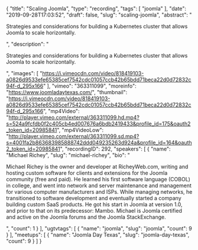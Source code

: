 {
  "title": "Scaling Joomla",
  "type": "recording",
  "tags": [
    "joomla"
  ],
  "date": "2019-09-28T17:03:52",
  "draft": false,
  "slug": "scaling-joomla",
  "abstract": "<p>Strategies and considerations for building a Kubernetes cluster that allows Joomla to scale horizontally.</p>",
  "description": "<p>Strategies and considerations for building a Kubernetes cluster that allows Joomla to scale horizontally.</p>",
  "images": [
    "https://i.vimeocdn.com/video/818419103-a0826d9533efe65385cef7542cdc01057ccb42b65bdd71beca22d0d72832c94f-d_295x166"
  ],
  "vimeo": "363311099",
  "moreinfo": "https://www.joomladaytexas.com/",
  "thumbnail": "https://i.vimeocdn.com/video/818419103-a0826d9533efe65385cef7542cdc01057ccb42b65bdd71beca22d0d72832c94f-d_295x166",
  "mp4Video": "http://player.vimeo.com/external/363311099.hd.mp4?s=524a9fcfdb0f2c405cb4ed007676a6bdb2419433&profile_id=175&oauth2_token_id=20985841",
  "mp4VideoLow": "http://player.vimeo.com/external/363311099.sd.mp4?s=4001fa2b863683985888742ddd049235263d924a&profile_id=164&oauth2_token_id=20985841",
  "recordingID": 292,
  "speakers": [
    {
      "name": "Michael Richey",
      "slug": "michael-richey",
      "bio": "<p>Michael Richey is the owner and developer at RicheyWeb.com, writing and hosting custom software for clients and extensions for the Joomla community (free and paid). He learned his first software language (COBOL) in college, and went into network and server maintenance and management for various computer manufacturers and ISPs. While managing networks, he transitioned to software development and eventually started a company building custom SaaS products. He got his start in Joomla at version 1.0, and prior to that on its predecessor: Mambo. Michael is Joomla certified and active on the Joomla forums and the Joomla StackExchange.</p>",
      "count": 1
    }
  ],
  "ugtvtags": [
    {
      "name": "joomla",
      "slug": "joomla",
      "count": 9
    }
  ],
  "meetups": [
    {
      "name": "Joomla Day Texas",
      "slug": "joomla-day-texas",
      "count": 9
    }
  ]
}